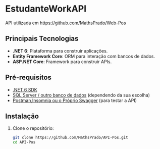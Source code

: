 # EstudanteWorkAPI

API utilizada em https://github.com/MathsPrado/Web-Pos

## Principais Tecnologias 

- **.NET 6**: Plataforma para construir aplicações.
- **Entity Framework Core**: ORM para interação com bancos de dados.
- **ASP.NET Core**: Framework para construir APIs.


## Pré-requisitos

- [.NET 6 SDK](https://dotnet.microsoft.com/download/dotnet/6.0)
- [SQL Server / outro banco de dados](https://www.microsoft.com/sql-server/sql-server-downloads) (dependendo da sua escolha)
- [Postman,Insomnia ou o Próprio Swagger](https://www.postman.com/downloads/) (para testar a API)

## Instalação

1. Clone o repositório:
   ```bash
   git clone https://github.com/MathsPrado/API-Pos.git
   cd API-Pos
